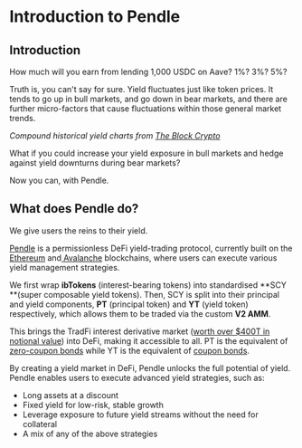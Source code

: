 
# Introduction to Pendle

## Introduction

How much will you earn from lending 1,000 USDC on Aave? 1%? 3%? 5%? 

Truth is, you can't say for sure. Yield fluctuates just like token prices. It tends to go up in bull markets, and go down in bear markets, and there are further micro-factors that cause fluctuations within those general market trends.



<!-- <p id="gdcalert1" ><span style="color: red; font-weight: bold">>>>>>  gd2md-html alert: inline image link here (to images/image1.png). Store image on your image server and adjust path/filename/extension if necessary. </span><br>(<a href="#">Back to top</a>)(<a href="#gdcalert2">Next alert</a>)<br><span style="color: red; font-weight: bold">>>>>> </span></p> -->


<!-- ![alt_text](images/image1.png "image_tooltip") -->


_Compound historical yield charts from [The Block Crypto](https://www.theblockcrypto.com/data/decentralized-finance/cryptocurrency-lending/compound-lending-rates)_

What if you could increase your yield exposure in bull markets and hedge against yield downturns during bear markets?

Now you can, with Pendle. 


## What does Pendle do?

We give users the reins to their yield.

[Pendle](https://pendle.finance/) is a permissionless DeFi yield-trading protocol, currently built on the[ Ethereum](https://ethereum.org/) and[ Avalanche](https://www.avax.network/) blockchains, where users can execute various yield management strategies.

We first wrap **ibTokens** (interest-bearing tokens) into standardised **SCY **(super composable yield tokens). Then, SCY is split into their principal and yield components, **PT** (principal token) and **YT** (yield token) respectively, which allows them to be traded via the custom **V2 AMM**. 

This brings the TradFi interest derivative market ([worth over $400T in notional value](https://www.bis.org/publ/otc_hy2111/intgraphs/graphA3.htm)) into DeFi, making it accessible to all. PT is the equivalent of [zero-coupon bonds](https://www.investopedia.com/terms/z/zero-couponbond.asp) while YT is the equivalent of [coupon bonds](https://www.investopedia.com/terms/c/couponbond.asp). 

By creating a yield market in DeFi, Pendle unlocks the full potential of yield. Pendle enables users to execute advanced yield strategies, such as:



* Long assets at a discount
* Fixed yield for low-risk, stable growth
* Leverage exposure to future yield streams without the need for collateral
* A mix of any of the above strategies 

